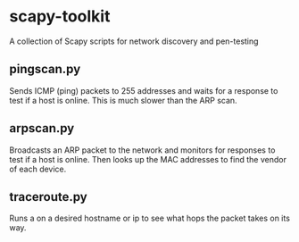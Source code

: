 # scapy-toolkit
A collection of Scapy scripts for network discovery and pen-testing

## pingscan.py
Sends ICMP (ping) packets to 255 addresses and waits for a response to test if a host is online. This is much slower than the ARP scan.

## arpscan.py
Broadcasts an ARP packet to the network and monitors for responses to test if a host is online. Then looks up the MAC addresses to find the vendor of each device.

## traceroute.py
Runs a  on a desired hostname or ip to see what hops the packet takes on its way.
